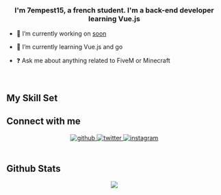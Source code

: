 
  

### <div align="center">I'm 7empest15, a french student. I'm a back-end developer learning Vue.js</div>  
  

- 🔭 I’m currently working on [soon](https://github.com/7empest15/)  
  

- 🌱 I’m currently learning Vue.js and go  
  

- ❓ Ask me about anything related to FiveM or Minecraft  
  

<br/>  


## My Skill Set  




## Connect with me  
<div align="center">
<a href="https://github.com/7empest15" target="_blank">
<img src=https://img.shields.io/badge/github-%2324292e.svg?&style=for-the-badge&logo=github&logoColor=white alt=github style="margin-bottom: 5px;" />
</a>
<a href="https://twitter.com/7empest12" target="_blank">
<img src=https://img.shields.io/badge/twitter-%2300acee.svg?&style=for-the-badge&logo=twitter&logoColor=white alt=twitter style="margin-bottom: 5px;" />
</a>
<a href="https://instagram.com/tristan.jacb" target="_blank">
<img src=https://img.shields.io/badge/instagram-%23000000.svg?&style=for-the-badge&logo=instagram&logoColor=white alt=instagram style="margin-bottom: 5px;" />
</a>  
</div>  
  

<br/>  


## Github Stats  
<div align="center"><img src="https://github-readme-stats.vercel.app/api?username=7empest15&show_icons=true&count_private=true&hide_border=true" align="center" /></div>
<br />
